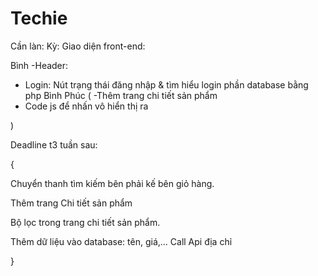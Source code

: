 # Techie
Cần làn:
Kỳ:
Giao diện front-end:

Bình
-Header:
+ Login: Nút trạng thái đăng nhập & tìm hiểu login phần database bằng php Bình
Phúc (
-Thêm trang chi tiết sản phẩm
+ Code js để nhấn vô hiển thị ra 

)

Deadline t3 tuần sau: 

{

Chuyển thanh tìm kiếm bên phải kế bên giỏ hàng.

Thêm trang Chi tiết sản phẩm

Bộ lọc trong trang chi tiết sản phẩm.

Thêm dữ liệu vào database: tên, giá,...
Call Api địa chỉ


}
